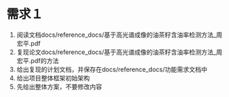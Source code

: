 # 需求１
1. 阅读文档docs/reference_docs/基于高光谱成像的油茶籽含油率检测方法_周宏平.pdf
2. 复现论文docs/reference_docs/基于高光谱成像的油茶籽含油率检测方法_周宏平.pdf的方法
3. 给出复现的计划文档，并保存在docs/reference_docs/功能需求文档中
4. 给出项目整体框架初始架构
5. 先给出整体方案，不要修改内容